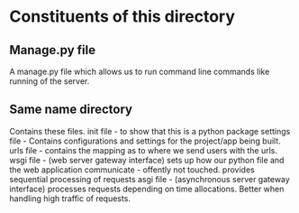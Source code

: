 # Constituents of this directory

## Manage.py file

A manage.py file which allows us to run command line commands like running of the server.

## Same name directory

Contains these files.
init file - to show that this is a python package
settings file - Contains configurations and settings for the project/app being built.
urls file - contains the mapping as to where we send users with the urls.
wsgi file - (web server gateway interface) sets up how our python file and the web application communicate - offently not touched.
    provides sequential processing of requests
asgi file - (asynchronous server gateway interface) processes requests depending on time allocations.
    Better when handling high traffic of requests.

